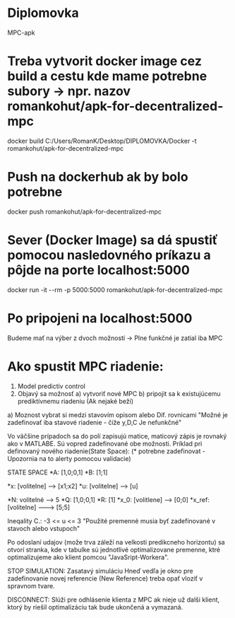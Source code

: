 # Diplomovka
MPC-apk

# Treba vytvorit docker image cez build a cestu kde mame potrebne subory -> npr. nazov romankohut/apk-for-decentralized-mpc
docker build C:/Users/RomanK/Desktop/DIPLOMOVKA/Docker -t romankohut/apk-for-decentralized-mpc

# Push na dockerhub ak by bolo potrebne
docker push romankohut/apk-for-decentralized-mpc

# Sever (Docker Image) sa dá spustiť pomocou nasledovného príkazu a pôjde na porte localhost:5000
docker run -it --rm -p 5000:5000 romankohut/apk-for-decentralized-mpc

# Po pripojeni na localhost:5000
Budeme mať na výber z dvoch možností -> Plne funkčné je zatial iba MPC

# Ako spustit MPC riadenie:

1. Model predictiv control
2. Objavý sa možnosť    a) vytvoriť nové MPC 
			b) pripojit sa k existujúcemu prediktívnemu riadeniu (Ak nejaké beží)

a) Moznost vybrat si medzi stavovím opisom alebo Dif. rovnicami
"Možné je zadefinovať iba stavové riadenie - čiže y,D,C Je nefunkčné"

Vo väčšine prípadoch sa do polí zapisujú matice, maticový zápis je rovnaký ako v MATLABE.
Sú vopred zadefinované obe možnosti.
Príklad pri definovaný nového riadenie(State Space):
(* potrebne zadefinovat - Upozornia na to alerty pomocou validacie)

STATE SPACE
*A: [1,0;0,1]
*B: [1;1]

*x: [volitelne] --> [x1;x2]
*u: [volitelne] --> [u]

*N: volitelné --> 5
*Q: [1,0;0,1]
*R: [1]
*x_0: [volitlene] --> [0;0]
*x_ref: [volitelne] ---> [5;5]

Ineqality C.: -3 <= u <= 3    "Použité premenné musia byť zadefinované v stavoch alebo vstupoch"

Po odoslaní udajov (može trva záleží na velkosti predikcneho horizontu)
sa otvorí stranka, kde v tabulke sú jednotlivé optimalizovane premenne, ktré optimalizujeme ako klient pomcou "JavaSript-Workera".

STOP SIMULATION: Zasatavý simuláciu
Hneď vedľa je okno pre zadefinovanie novej referencie (New Reference) treba opať vloziť
v spravnom tvare.

DISCONNECT: Slúži pre odhlásenie klienta z MPC ak nieje už dalši klient, ktorý by riešil optimalizáciu tak bude ukončená a vymazaná.


			
